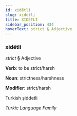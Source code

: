 ```yaml
---
id: xidëtli
slug: xidëtli
title: XİDËTLİ
sidebar_position: 434
hoverText: strict § Adjective
---
```


### xidëtli

*strict* **§** Adjective

**Verb**: to be strict/harsh

**Noun**: strictness/harshness

**Modifier**: strict/harsh

Turkish şiddetli 

*Turkic Language Family*